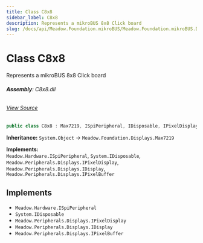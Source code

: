 ```yaml
---
title: Class C8x8
sidebar_label: C8x8
description: Represents a mikroBUS 8x8 Click board
slug: /docs/api/Meadow.Foundation.mikroBUS/Meadow.Foundation.mikroBUS.Displays/C8x8
---
```

# Class C8x8
Represents a mikroBUS 8x8 Click board

###### **Assembly**: C8x8.dll
###### [View Source](https://github.com/WildernessLabs/Meadow.Foundation.mikroBUS.git/blob/develop/Source/C8x8/Driver/C8x8.cs#L9)
```csharp title="Declaration"
public class C8x8 : Max7219, ISpiPeripheral, IDisposable, IPixelDisplay, IDisplay, IPixelBuffer
```
**Inheritance:** `System.Object` -> `Meadow.Foundation.Displays.Max7219`

**Implements:**  
`Meadow.Hardware.ISpiPeripheral`, `System.IDisposable`, `Meadow.Peripherals.Displays.IPixelDisplay`, `Meadow.Peripherals.Displays.IDisplay`, `Meadow.Peripherals.Displays.IPixelBuffer`


## Implements

* `Meadow.Hardware.ISpiPeripheral`
* `System.IDisposable`
* `Meadow.Peripherals.Displays.IPixelDisplay`
* `Meadow.Peripherals.Displays.IDisplay`
* `Meadow.Peripherals.Displays.IPixelBuffer`
